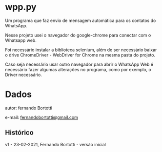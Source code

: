 # wpp.py                                                                   

Um programa que faz envio de mensagem automática para os contatos do WhatsApp.

Nesse projeto usei o navegador do google-chrome para conectar com o Whatsapp web.

Foi necessário instalar a biblioteca selenium, além de ser necessário baixar o drive ChromeDriver - WebDriver for Chrome na mesma pasta do projeto.

Caso seja necessário usar outro navegador para abrir o WhatsApp Web é necessário fazer algumas alterações no programa, como por exemplo, o Driver necessário.

# Dados
 autor: fernando Bortotti


 e-mail: fernandobortotti@gmail.com

 ## Histórico
 v1 - 23-02-2021, Fernando Bortotti - versão inicial
